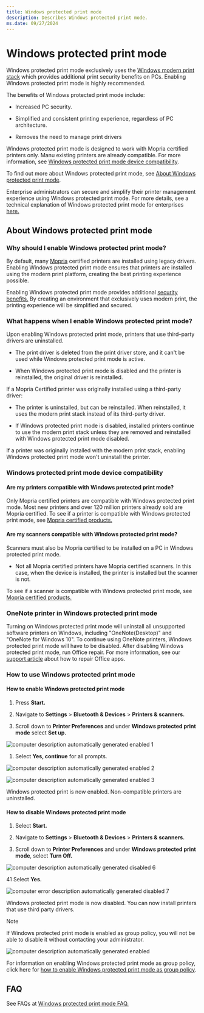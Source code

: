 ```yaml
---
title: Windows protected print mode
description: Describes Windows protected print mode.
ms.date: 09/27/2024
---
```


# Windows protected print mode

Windows protected print mode exclusively uses the [Windows modern print stack](modern-print-platform.md) which provides additional print security benefits on PCs. Enabling Windows protected print mode is highly recommended.  

The benefits of Windows protected print mode include:

- Increased PC security.

- Simplified and consistent printing experience, regardless of PC architecture.

- Removes the need to manage print drivers  

Windows protected print mode is designed to work with Mopria certified printers only. Manu existing printers are already compatible. For more information, see [Windows protected print mode device compatibility](#windows-protected-print-mode-device-compatibility).

To find out more about Windows protected print mode, see [About Windows protected print mode](windows-protected-print-mode.md#about-windows-protected-print-mode).

Enterprise administrators can secure and simplify their printer management experience using Windows protected print mode. For more details, see a technical explanation of Windows protected print mode for enterprises [here.](windows-protected-print-mode-for-enterprises-and-developers.md)

## About Windows protected print mode

### Why should I enable Windows protected print mode?

By default, many [Mopria](https://mopria.org/) certified printers are installed using legacy drivers. Enabling Windows protected print mode ensures that printers are installed using the modern print platform, creating the best printing experience possible.

Enabling Windows protected print mode provides additional [security benefits.](windows-protected-print-mode-for-enterprises-and-developers.md#security) By creating an environment that exclusively uses modern print, the printing experience will be simplified and secured.

### What happens when I enable Windows protected print mode?

Upon enabling Windows protected print mode, printers that use third–party drivers are uninstalled.  

- The print driver is deleted from the print driver store, and it can't be used while Windows protected print mode is active.  

- When Windows protected print mode is disabled and the printer is reinstalled, the original driver is reinstalled.  

If a Mopria Certified printer was originally installed using a third-party driver:

- The printer is uninstalled, but can be reinstalled. When reinstalled, it uses the modern print stack instead of its third-party driver.

- If Windows protected print mode is disabled, installed printers continue to use the modern print stack unless they are removed and reinstalled with Windows protected print mode disabled.  

If a printer was originally installed with the modern print stack, enabling Windows protected print mode won't uninstall the printer.  

### Windows protected print mode device compatibility

#### Are my printers compatible with Windows protected print mode?

Only Mopria certified printers are compatible with Windows protected print mode. Most new printers and over 120 million printers already sold are Mopria certified. To see if a printer is compatible with Windows protected print mode, see [Mopria certified products.](https://mopria.org/certified-products)

#### Are my scanners compatible with Windows protected print mode?

Scanners must also be Mopria certified to be installed on a PC in Windows protected print mode.  

- Not all Mopria certified printers have Mopria certified scanners. In this case, when the device is installed, the printer is installed but the scanner is not.  

To see if a scanner is compatible with Windows protected print mode, see [Mopria certified products.](https://mopria.org/certified-products)  

### OneNote printer in Windows protected print mode

Turning on Windows protected print mode will uninstall all unsupported software printers on Windows, including "OneNote(Desktop)" and "OneNote for Windows 10". To continue using OneNote printers, Windows protected print mode will have to be disabled. After disabling Windows protected print mode, run Office repair. For more information, see our [support article](https://support.microsoft.com/office/repair-an-office-application-7821d4b6-7c1d-4205-aa0e-a6b40c5bb88b) about how to repair Office apps.

### How to use Windows protected print mode

#### How to enable Windows protected print mode

1. Press **Start.**

1. Navigate to **Settings** > **Bluetooth & Devices** > **Printers & scanners.**

1. Scroll down to **Printer Preferences** and under **Windows protected print mode** select **Set up.**

![computer description automatically generated enabled 1](images/modern-print-platform-image01.png)

1. Select **Yes, continue** for all prompts.

![computer description automatically generated enabled 2](images/modern-print-platform-image02.png)

![computer description automatically generated enabled 3 ](images/modern-print-platform-image03.png)

Windows protected print is now enabled. Non-compatible printers are uninstalled.



#### How to disable Windows protected print mode

1. Select **Start.**

1. Navigate to **Settings** > **Bluetooth & Devices** > **Printers & scanners.**

1. Scroll down to **Printer Preferences** and under **Windows protected print mode**, select **Turn Off.**

![computer description automatically generated disabled 6](images/modern-print-platform-image06.png)

41 Select **Yes.**

![computer error description automatically generated disabled 7](images/modern-print-platform-image07.png)

Windows protected print mode is now disabled. You can now install printers that use third party drivers.  

> [!NOTE]
> If Windows protected print mode is enabled as group policy, you will not be able to disable it without contacting your administrator.

![computer description automatically generated enabled](images/modern-print-platform-image08.png)

For information on enabling Windows protected print mode as group policy, click here for [how to enable Windows protected print mode as group policy](windows-protected-print-mode-for-enterprises-and-developers.md#enabling-windows-protected-print-mode-as-group-policy).

## FAQ

See FAQs at [Windows protected print mode FAQ.](windows-protected-mode-faq.md)
